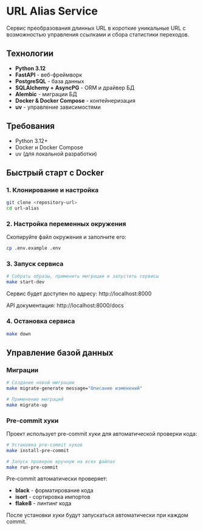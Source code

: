 # URL Alias Service

Сервис преобразования длинных URL в короткие уникальные URL с возможностью управления ссылками и сбора статистики переходов.

## Технологии

- **Python 3.12**
- **FastAPI** - веб-фреймворк
- **PostgreSQL** - база данных
- **SQLAlchemy + AsyncPG** - ORM и драйвер БД
- **Alembic** - миграции БД
- **Docker & Docker Compose** - контейнеризация
- **uv** - управление зависимостями

## Требования

- Python 3.12+
- Docker и Docker Compose
- uv (для локальной разработки)

## Быстрый старт с Docker

### 1. Клонирование и настройка

```bash
git clone <repository-url>
cd url-alias
```

### 2. Настройка переменных окружения

Скопируйте файл окружения и заполните его:

```bash
cp .env.example .env
```

### 3. Запуск сервиса

```bash
# Собрать образы, применить миграции и запустить сервисы
make start-dev
```

Сервис будет доступен по адресу: http://localhost:8000

API документация: http://localhost:8000/docs

### 4. Остановка сервиса

```bash
make down
```

## Управление базой данных

### Миграции

```bash
# Создание новой миграции
make migrate-generate message="Описание изменений"

# Применение миграций
make migrate-up
```

### Pre-commit хуки

Проект использует pre-commit хуки для автоматической проверки кода:

```bash
# Установка pre-commit хуков
make install-pre-commit

# Запуск проверок вручную на всех файлах
make run-pre-commit
```

Pre-commit автоматически проверяет:
- **black** - форматирование кода 
- **isort** - сортировка импортов
- **flake8** - линтинг кода

После установки хуки будут запускаться автоматически при каждом commit.
